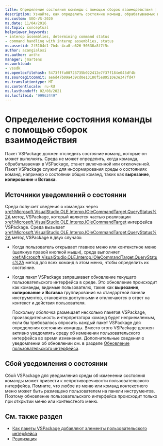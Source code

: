 ```yaml
---
title: Определение состояния команды с помощью сборок взаимодействия | Документация Майкрософт
description: Узнайте, как определить состояние команд, обрабатываемых в VSPackage, с помощью интерфейса Microsoft. VisualStudio. OLE. Interop. IOleCommandTarget.
ms.custom: SEO-VS-2020
ms.date: 11/04/2016
ms.topic: conceptual
helpviewer_keywords:
- interop assemblies, determining command status
- command handling with interop assemblies, status
ms.assetid: 2f5104d1-7b4c-4ca0-a626-50530a8f7f5c
author: acangialosi
ms.author: anthc
manager: jmartens
ms.workload:
- vssdk
ms.openlocfilehash: 5473fffa00723735b022412e7f37f184e043df4b
ms.sourcegitcommit: ae6d47b09a439cd0e13180f5e89510e3e347fd47
ms.translationtype: MT
ms.contentlocale: ru-RU
ms.lasthandoff: 02/08/2021
ms.locfileid: "99963449"
---
```

# <a name="determine-command-status-by-using-interop-assemblies"></a>Определение состояния команды с помощью сборок взаимодействия
Пакет VSPackage должен отследить состояние команд, которые он может выполнять. Среда не может определить, когда команда, обрабатываемая в VSPackage, станет включенной или отключенной. Пакет VSPackage служит для информирования среды о состояниях команд, например о состоянии общих команд, таких как **вырезание**, **копирование** и **Вставка**.

## <a name="status-notification-sources"></a>Источники уведомлений о состоянии
 Среда получает сведения о командах через <xref:Microsoft.VisualStudio.OLE.Interop.IOleCommandTarget.QueryStatus%2A> метод VSPackage, который является частью реализации <xref:Microsoft.VisualStudio.OLE.Interop.IOleCommandTarget> интерфейса VSPackage. Среда вызывает <xref:Microsoft.VisualStudio.OLE.Interop.IOleCommandTarget.QueryStatus%2A> метод VSPackage в двух случаях:

- Когда пользователь открывает главное меню или контекстное меню (щелкнув правой кнопкой мыши), среда выполняет <xref:Microsoft.VisualStudio.OLE.Interop.IOleCommandTarget.QueryStatus%2A> метод для всех команд в этом меню, чтобы определить их состояние.

- Когда пакет VSPackage запрашивает обновление текущего пользовательского интерфейса в среде. Это обновление происходит как команды, видимые пользователю, такие как **вырезание**, **копирование** и **Вставка** группирования на стандартной панели инструментов, становятся доступными и отключаются в ответ на контекст и действия пользователя.

  Поскольку оболочка размещает несколько пакетов VSPackage, производительность интерпретатора команд будет неприемлемым, если бы требовалось опросить каждый пакет VSPackage для определения состояния команды. Вместо этого VSPackage должен активно уведомлять среду об изменении пользовательского интерфейса во время изменения. Дополнительные сведения о уведомлении об обновлении см. в разделе [Обновление пользовательского интерфейса](../../extensibility/updating-the-user-interface.md).

## <a name="status-notification-failure"></a>Сбой уведомления о состоянии
 Сбой VSPackage для уведомления среды об изменении состояния команды может привести к непротиворечивости пользовательского интерфейса. Помните, что любое из меню или команд контекстного меню может быть размещено пользователем на панели инструментов. Поэтому обновление пользовательского интерфейса происходит только при открытии меню или контекстного меню.

## <a name="see-also"></a>См. также раздел
- [Как пакеты VSPackage добавляют элементы пользовательского интерфейса](../../extensibility/internals/how-vspackages-add-user-interface-elements.md)
- [Реализация](../../extensibility/internals/command-implementation.md)
